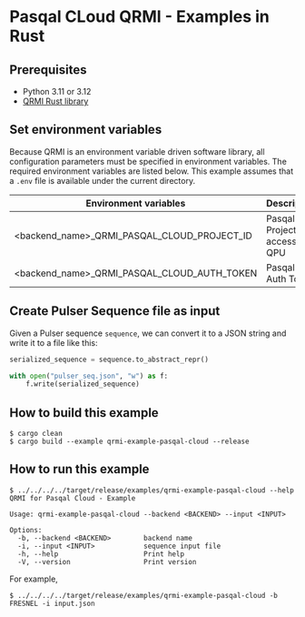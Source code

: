 # Pasqal CLoud QRMI - Examples in Rust

## Prerequisites

* Python 3.11 or 3.12
* [QRMI Rust library](../../../../README.md)

## Set environment variables

Because QRMI is an environment variable driven software library, all configuration parameters must be specified in environment variables. The required environment variables are listed below. This example assumes that a `.env` file is available under the current directory.

| Environment variables | Descriptions |
| ---- | ---- |
| <backend_name>_QRMI_PASQAL_CLOUD_PROJECT_ID |  Pasqal Cloud Project ID to access the QPU |
| <backend_name>_QRMI_PASQAL_CLOUD_AUTH_TOKEN | Pasqal Cloud Auth Token |

## Create Pulser Sequence file as input

Given a Pulser sequence `sequence`, we can convert it to a JSON string and write it to a file like this:

```python
serialized_sequence = sequence.to_abstract_repr()

with open("pulser_seq.json", "w") as f:
    f.write(serialized_sequence)
```

## How to build this example

```shell-session
$ cargo clean
$ cargo build --example qrmi-example-pasqal-cloud --release
```

## How to run this example
```shell-session
$ ../../../../target/release/examples/qrmi-example-pasqal-cloud --help
QRMI for Pasqal Cloud - Example

Usage: qrmi-example-pasqal-cloud --backend <BACKEND> --input <INPUT>

Options:
  -b, --backend <BACKEND>        backend name
  -i, --input <INPUT>            sequence input file
  -h, --help                     Print help
  -V, --version                  Print version
```
For example,
```shell-session
$ ../../../../target/release/examples/qrmi-example-pasqal-cloud -b FRESNEL -i input.json
```
